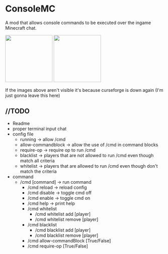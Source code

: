 # ConsoleMC
A mod that allows console commands to be executed over the ingame Minecraft chat.

<img src="https://media.forgecdn.net/attachments/480/856/fabricapi.png" width="150px">
<img src="https://media.forgecdn.net/attachments/480/859/forge_support.png" width="150px">

If the images above aren't visible it's because curseforge is down again (I'm just gonna leave this here)

## //TODO
- Readme
- proper terminal input chat
- config file
    - running            -> allow /cmd
    - allow-commandblock -> allow the use of /cmd in command blocks
    - require-op         -> require op to run /cmd
    - blacklist          -> players that are not allowed to run /cmd even though match all criteria
    - whitelist          -> players that are allowed to run /cmd even though don't match the criteria
- command
  - /cmd [command] -> run command
    - /cmd reload -> reload config
    - /cmd disable -> toggle cmd off
    - /cmd enable -> toggle cmd on
    - /cmd help -> print help
    - /cmd whitelist
      - /cmd whitelist add [player]
      - /cmd whitelist remove [player]
    - /cmd blacklist
      - /cmd blacklist add [player]
      - /cmd blacklist remove [player]
    - /cmd allow-commandBlock [True/False]
    - /cmd require-op [True/False]
